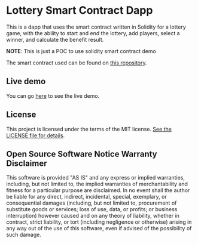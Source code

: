 # Lottery Smart Contract Dapp
This is a dapp that uses the smart contract written in Solidity for a lottery game, with the ability to start and end the lottery, add players, select a winner, and calculate the benefit result.

**NOTE**: This is just a POC to use solidity smart contract demo

The smart contract used can be found on [this repository](https://github.com/IsmaelTerreno/Lottery).
## Live demo
You can go [here](https://lottery-n06mftd2r-ismaelterreno.vercel.app) to see the live demo.


## License
This project is licensed under the terms of the MIT license. [See the LICENSE file for details](https://opensource.org/licenses/MIT).

## Open Source Software Notice Warranty Disclaimer
This software is provided "AS IS" and any express or implied warranties, including, but not limited to, the implied warranties of merchantability and fitness for a particular purpose are disclaimed. In no event shall the author be liable for any direct, indirect, incidental, special, exemplary, or consequential damages (including, but not limited to, procurement of substitute goods or services; loss of use, data, or profits; or business interruption) however caused and on any theory of liability, whether in contract, strict liability, or tort (including negligence or otherwise) arising in any way out of the use of this software, even if advised of the possibility of such damage.


